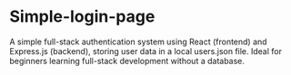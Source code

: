 # Simple-login-page
A simple full-stack authentication system using React (frontend) and Express.js (backend), storing user data in a local users.json file. Ideal for beginners learning full-stack development without a database.
